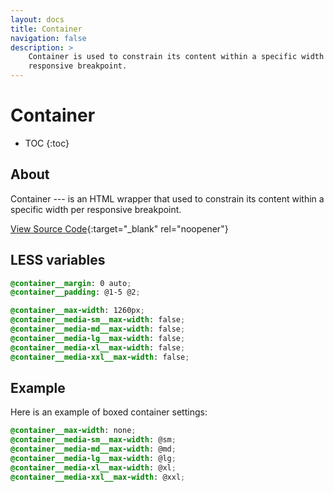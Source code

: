 ```yaml
---
layout: docs
title: Container
navigation: false
description: >
    Container is used to constrain its content within a specific width per
    responsive breakpoint.
---
```


# Container

* TOC
{:toc}

## About

Container --- is an HTML wrapper that used to constrain its content within a
specific width per responsive breakpoint.

[View Source Code](https://github.com/breezefront/theme-frontend-breeze-blank/blob/master/web/css/components/_container.less){:target="_blank" rel="noopener"}

## LESS variables

```scss
@container__margin: 0 auto;
@container__padding: @1-5 @2;

@container__max-width: 1260px;
@container__media-sm__max-width: false;
@container__media-md__max-width: false;
@container__media-lg__max-width: false;
@container__media-xl__max-width: false;
@container__media-xxl__max-width: false;
```

## Example

Here is an example of boxed container settings:

```scss
@container__max-width: none;
@container__media-sm__max-width: @sm;
@container__media-md__max-width: @md;
@container__media-lg__max-width: @lg;
@container__media-xl__max-width: @xl;
@container__media-xxl__max-width: @xxl;
```
